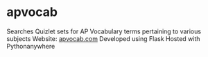 # apvocab
Searches Quizlet sets for AP Vocabulary terms pertaining to various subjects
Website: [apvocab.com](http://apvocab.com/)
Developed using Flask
Hosted with Pythonanywhere